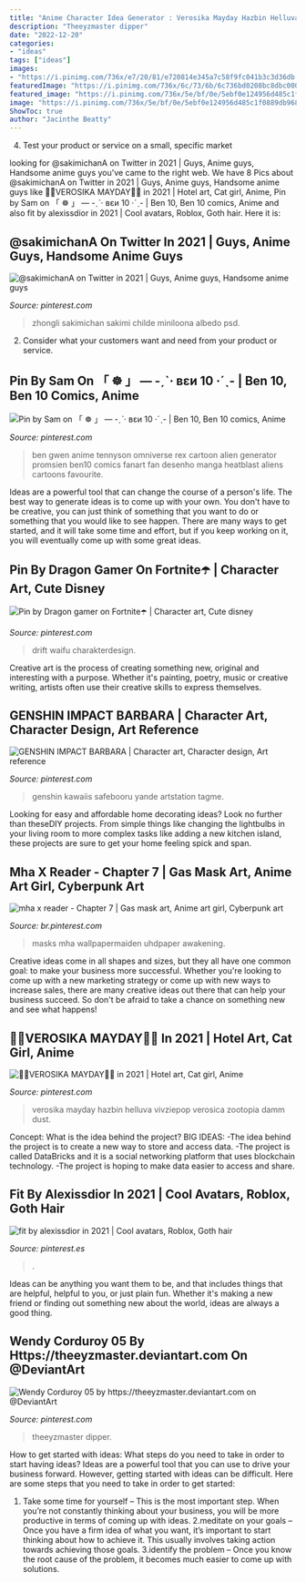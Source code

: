```yaml
---
title: "Anime Character Idea Generator : Verosika Mayday Hazbin Helluva Vivziepop Verosica Zootopia Damm Dust"
description: "Theeyzmaster dipper"
date: "2022-12-20"
categories:
- "ideas"
tags: ["ideas"]
images:
- "https://i.pinimg.com/736x/e7/20/81/e720814e345a7c58f9fc041b3c3d36db.jpg"
featuredImage: "https://i.pinimg.com/736x/6c/73/6b/6c736bd0208bc8dbc0003af9a1f46a2f.jpg"
featured_image: "https://i.pinimg.com/736x/5e/bf/0e/5ebf0e124956d485c1f0889db968348d.jpg"
image: "https://i.pinimg.com/736x/5e/bf/0e/5ebf0e124956d485c1f0889db968348d.jpg"
ShowToc: true
author: "Jacinthe Beatty"
---
```



4. Test your product or service on a small, specific market

	

		
looking for @sakimichanA on Twitter in 2021 | Guys, Anime guys, Handsome anime guys you've came to the right web. We have 8 Pics about @sakimichanA on Twitter in 2021 | Guys, Anime guys, Handsome anime guys like 💖🍦VEROSIKA MAYDAY🍦💖 in 2021 | Hotel art, Cat girl, Anime, Pin by Sam on 「 ☸ 」 ― -ˏˋ· вεи 10 ·ˊˎ- | Ben 10, Ben 10 comics, Anime and also fit by alexissdior in 2021 | Cool avatars, Roblox, Goth hair. Here it is:
		
    
## @sakimichanA On Twitter In 2021 | Guys, Anime Guys, Handsome Anime Guys

<img loading=lazy src="https://i.pinimg.com/736x/e7/20/81/e720814e345a7c58f9fc041b3c3d36db.jpg" onerror="this.onerror=null;this.src='https://tse1.mm.bing.net/th?id=OIP.-eV6i1c4Nv7s7uboVt2HuQAAAA&amp;pid=15.1';" alt="@sakimichanA on Twitter in 2021 | Guys, Anime guys, Handsome anime guys">

_Source: pinterest.com_

>zhongli sakimichan sakimi childe miniloona albedo psd. 

	

2. Consider what your customers want and need from your product or service.

    
## Pin By Sam On 「 ☸ 」 ― -ˏˋ· вεи 10 ·ˊˎ- | Ben 10, Ben 10 Comics, Anime

<img loading=lazy src="https://i.pinimg.com/736x/6c/73/6b/6c736bd0208bc8dbc0003af9a1f46a2f.jpg" onerror="this.onerror=null;this.src='https://tse3.mm.bing.net/th?id=OIP.FfnYYCKV2BGrbFWzV7igawHaK0&amp;pid=15.1';" alt="Pin by Sam on 「 ☸ 」 ― -ˏˋ· вεи 10 ·ˊˎ- | Ben 10, Ben 10 comics, Anime">

_Source: pinterest.com_

>ben gwen anime tennyson omniverse rex cartoon alien generator promsien ben10 comics fanart fan desenho manga heatblast aliens cartoons favourite. 

	

Ideas are a powerful tool that can change the course of a person's life. The best way to generate ideas is to come up with your own. You don't have to be creative, you can just think of something that you want to do or something that you would like to see happen. There are many ways to get started, and it will take some time and effort, but if you keep working on it, you will eventually come up with some great ideas.

    
## Pin By Dragon Gamer On Fortnite☂️ | Character Art, Cute Disney

<img loading=lazy src="https://i.pinimg.com/736x/5e/bf/0e/5ebf0e124956d485c1f0889db968348d.jpg" onerror="this.onerror=null;this.src='https://tse3.mm.bing.net/th?id=OIP.wNveJ3xAbiGQ4OUaCI2KTQHaJ4&amp;pid=15.1';" alt="Pin by Dragon gamer on Fortnite☂️ | Character art, Cute disney">

_Source: pinterest.com_

>drift waifu charakterdesign. 

	

Creative art is the process of creating something new, original and interesting with a purpose. Whether it's painting, poetry, music or creative writing, artists often use their creative skills to express themselves.

    
## GENSHIN IMPACT BARBARA | Character Art, Character Design, Art Reference

<img loading=lazy src="https://i.pinimg.com/736x/ab/f4/55/abf4553c7ce003251080902b741d155e.jpg" onerror="this.onerror=null;this.src='https://tse2.mm.bing.net/th?id=OIP.oZCTO3CN8fYRPuoxTFs5ggHaLj&amp;pid=15.1';" alt="GENSHIN IMPACT BARBARA | Character art, Character design, Art reference">

_Source: pinterest.com_

>genshin kawaiis safebooru yande artstation tagme. 

	

Looking for easy and affordable home decorating ideas? Look no further than theseDIY projects. From simple things like changing the lightbulbs in your living room to more complex tasks like adding a new kitchen island, these projects are sure to get your home feeling spick and span.

    
## Mha X Reader - Chapter 7 | Gas Mask Art, Anime Art Girl, Cyberpunk Art

<img loading=lazy src="https://i.pinimg.com/736x/36/39/b9/3639b97ef969449803c5cec8ed094345.jpg" onerror="this.onerror=null;this.src='https://tse4.mm.bing.net/th?id=OIP.HTBfPj_WMoi8WI0j40zXXwAAAA&amp;pid=15.1';" alt="mha x reader - Chapter 7 | Gas mask art, Anime art girl, Cyberpunk art">

_Source: br.pinterest.com_

>masks mha wallpapermaiden uhdpaper awakening. 

	

Creative ideas come in all shapes and sizes, but they all have one common goal: to make your business more successful. Whether you're looking to come up with a new marketing strategy or come up with new ways to increase sales, there are many creative ideas out there that can help your business succeed. So don't be afraid to take a chance on something new and see what happens!

    
## 💖🍦VEROSIKA MAYDAY🍦💖 In 2021 | Hotel Art, Cat Girl, Anime

<img loading=lazy src="https://i.pinimg.com/736x/1c/81/d3/1c81d34cd378f12b9d10de3d5a6f17db.jpg" onerror="this.onerror=null;this.src='https://tse4.mm.bing.net/th?id=OIP.uF4mxQ1mIfZt6kfa7_HsywHaMH&amp;pid=15.1';" alt="💖🍦VEROSIKA MAYDAY🍦💖 in 2021 | Hotel art, Cat girl, Anime">

_Source: pinterest.com_

>verosika mayday hazbin helluva vivziepop verosica zootopia damm dust. 

	

Concept: What is the idea behind the project?
BIG IDEAS: 
-The idea behind the project is to create a new way to store and access data. 
-The project is called DataBricks and it is a social networking platform that uses blockchain technology. 
-The project is hoping to make data easier to access and share.

    
## Fit By Alexissdior In 2021 | Cool Avatars, Roblox, Goth Hair

<img loading=lazy src="https://i.pinimg.com/736x/bf/f1/24/bff1240734d1c25747b19baef23b81fe.jpg" onerror="this.onerror=null;this.src='https://tse3.mm.bing.net/th?id=OIP.WpZ03RbiRQF-eR336kMWxgHaPj&amp;pid=15.1';" alt="fit by alexissdior in 2021 | Cool avatars, Roblox, Goth hair">

_Source: pinterest.es_

>. 

	

Ideas can be anything you want them to be, and that includes things that are helpful, helpful to you, or just plain fun. Whether it's making a new friend or finding out something new about the world, ideas are always a good thing.

    
## Wendy Corduroy 05 By Https://theeyzmaster.deviantart.com On @DeviantArt

<img loading=lazy src="https://i.pinimg.com/736x/d8/b5/2c/d8b52cc84cf27f22100ecea434ce4bf3.jpg" onerror="this.onerror=null;this.src='https://tse3.mm.bing.net/th?id=OIP.uRZSzbihoKySwBRKXSptmAHaK9&amp;pid=15.1';" alt="Wendy Corduroy 05 by https://theeyzmaster.deviantart.com on @DeviantArt">

_Source: pinterest.com_

>theeyzmaster dipper. 

	

How to get started with ideas: What steps do you need to take in order to start having ideas?
Ideas are a powerful tool that you can use to drive your business forward. However, getting started with ideas can be difficult. Here are some steps that you need to take in order to get started: 
1. Take some time for yourself – This is the most important step. When you’re not constantly thinking about your business, you will be more productive in terms of coming up with ideas. 
2.meditate on your goals – Once you have a firm idea of what you want, it’s important to start thinking about how to achieve it. This usually involves taking action towards achieving those goals. 
3.identify the problem – Once you know the root cause of the problem, it becomes much easier to come up with solutions.

